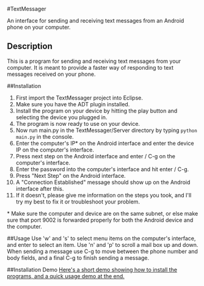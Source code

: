 #TextMessager

An interface for sending and receiving text messages from an Android phone on your computer. 
## Description
This is a program for sending and receiving text messages from your computer. It is meant to provide a faster way of responding to text messages received on your phone.

##Installation
1. First import the TextMessager project into Eclipse.
2. Make sure you have the ADT plugin installed.
3. Install the program on your device by hitting the play button and selecting the device you plugged in.
4. The program is now ready to use on your device.
5. Now run main.py in the TextMessager/Server directory by typing `python main.py` in the console.
6. Enter the computer's IP* on the Android interface and enter the device IP on the computer's interface. 
7. Press next step on the Android interface and enter / C-g on the computer's interface.
8. Enter the password into the computer's interface and hit enter / C-g.
9. Press "Next Step" on the Android interface.
10. A "Connection Established" message should show up on the Android interface after this.
11. If it doesn't, please give me information on the steps you took, and I'll try my best to fix it or troubleshoot your problem.

\* Make sure the computer and device are on the same subnet, or else make sure that port 9002 is forwarded properly for both the Android device and the computer.

##Usage
Use 'w' and 's' to select menu items on the computer's interface, and enter to select an item. Use 'n' and 'p' to scroll a mail box up and down. When sending a message use C-g to move between the phone number and body fields, and a final C-g to finish sending a message. 

##Installation Demo
[Here's a short demo showing how to install the programs, and a quick usage demo at the end.](https://raw.github.com/Sterlingg/TextMessager/master/Demo/demo.gif)
